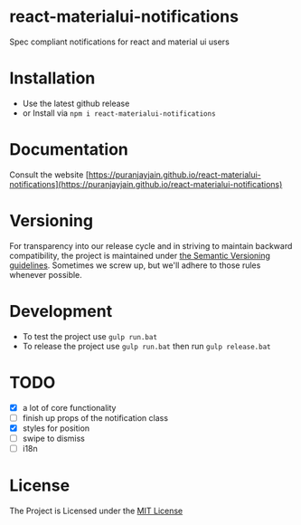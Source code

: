 # react-materialui-notifications
Spec compliant notifications for react and material ui users

# Installation

* Use the latest github release
* or Install via `npm i react-materialui-notifications`

# Documentation

Consult the website [https://puranjayjain.github.io/react-materialui-notifications](https://puranjayjain.github.io/react-materialui-notifications)

# Versioning

For transparency into our release cycle and in striving to maintain backward
compatibility, the project is maintained under
[the Semantic Versioning guidelines](http://semver.org/). Sometimes we screw up,
but we'll adhere to those rules whenever possible.

# Development

* To test the project use `gulp run.bat`
* To release the project use `gulp run.bat` then run `gulp release.bat`

# TODO
- [x] a lot of core functionality
- [ ] finish up props of the notification class
- [x] styles for position
- [ ] swipe to dismiss
- [ ] i18n

# License
The Project is Licensed under the [MIT License](https://github.com/puranjayjain/react-materialui-notifications/blob/master/LICENSE)
